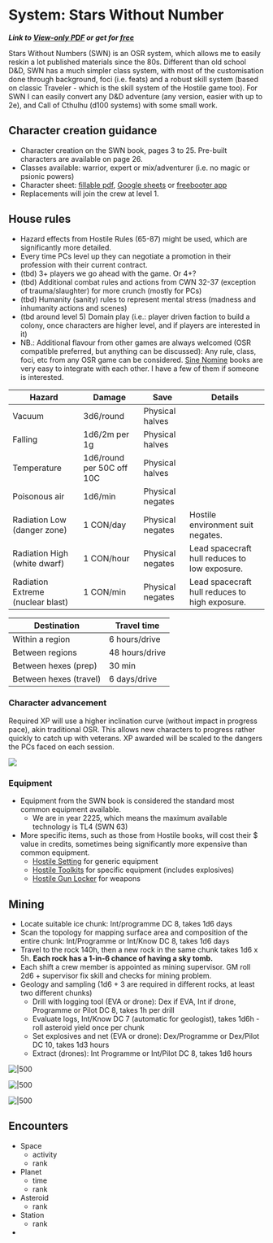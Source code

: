 # System: Stars Without Number
***Link to [View-only PDF](https://drive.google.com/file/d/1s9ThcGpnoimZm49370hdDDsfdPMftj-n/view?usp=drivesdk) or get for [free](https://www.drivethrurpg.com/product/230009/Stars-Without-Number-Revised-Edition-Free-Version)***

Stars Without Numbers (SWN) is an OSR system, which allows me to easily reskin a lot published materials since the 80s. Different than old school D&D, SWN has a much simpler class system, with most of the customisation done through background, foci (i.e. feats) and a robust skill system (based on classic Traveler - which is the skill system of the Hostile game too). For SWN I can easily convert any D&D adventure (any version, easier with up to 2e), and Call of Cthulhu (d100 systems) with some small work.

## Character creation guidance

- Character creation on the SWN book, pages 3 to 25. Pre-built characters are available on page 26.
- Classes available: warrior, expert or mix/adventurer (i.e. no magic or psionic powers)
- Character sheet: [fillable pdf](https://drive.google.com/file/d/1bM8pMgGjMKao6s-12BjnkQ9MzXhFJ8i2/view?usp=drivesdk), [Google sheets](https://docs.google.com/spreadsheets/d/19vw6EHrl_2-8BcHob2_bxvcpLnVbAHbW3StjrNEFoKg/edit#gid=1671565117) or [freebooter app](https://www.swnfreebooter.net/)
- Replacements will join the crew at level 1.

## House rules

- Hazard effects from Hostile Rules (65-87) might be used, which are significantly more detailed.
- Every time PCs level up they can negotiate a promotion in their profession with their current contract.
- (tbd) 3+ players we go ahead with the game. Or 4+?
- (tbd) Additional combat rules and actions from CWN 32-37 (exception of trauma/slaughter) for more crunch (mostly for PCs)
- (tbd) Humanity (sanity) rules to represent mental stress (madness and inhumanity actions and scenes)
- (tbd around level 5) Domain play (i.e.: player driven faction to build a colony, once characters are higher level, and if players are interested in it)
- NB.: Additional flavour from other games are always welcomed (OSR compatible preferred, but anything can be discussed): Any rule, class, foci, etc from any OSR game can be considered. [Sine Nomine](https://preview.drivethrurpg.com/en/publisher/3482/Sine-Nomine-Publishing) books are very easy to integrate with each other. I have a few of them if someone is interested.

| Hazard                            | Damage                    | Save             | Details                                        |
| --------------------------------- | ------------------------- | ---------------- | ---------------------------------------------- |
| Vacuum                            | 3d6/round                 | Physical halves  |                                                |
| Falling                           | 1d6/2m per 1g             | Physical halves  |                                                |
| Temperature                       | 1d6/round per 50C off 10C | Physical halves  |                                                |
| Poisonous air                     | 1d6/min                   | Physical negates |                                                |
| Radiation Low (danger zone)       | 1 CON/day                 | Physical negates | Hostile environment suit negates.              |
| Radiation High (white dwarf)      | 1 CON/hour                | Physical negates | Lead spacecraft hull reduces to low exposure.  |
| Radiation Extreme (nuclear blast) | 1 CON/min                 | Physical negates | Lead spacecraft hull reduces to high exposure. |

| Destination            | Travel time    |
| ---------------------- | -------------- |
| Within a region        | 6 hours/drive  |
| Between regions        | 48 hours/drive |
| Between hexes (prep)   | 30 min         |
| Between hexes (travel) | 6 days/drive   | 

### Character advancement


Required XP will use a higher inclination curve (without impact in progress pace), akin traditional OSR. This allows new characters to progress rather quickly to catch up with veterans. XP awarded will be scaled to the dangers the PCs faced on each session.

![](https://i.imgur.com/DauwZK5.png)

### Equipment

- Equipment from the SWN book is considered the standard most common equipment available.
	- We are in year 2225, which means the maximum available technology is TL4 (SWN 63)
- More specific items, such as those from Hostile books, will cost their $ value in credits, sometimes being significantly more expensive than common equipment.
	- [Hostile Setting](https://drive.google.com/open?id=1fJPqFVlO9pqcjg7lMVgE9lAy4_vml6pW&usp=drive_fs) for generic equipment
	- [Hostile Toolkits](https://drive.google.com/open?id=1fL8DRXAaHosQ6aXeTCiIC1YKSVjhVCgk&usp=drive_fs) for specific equipment (includes explosives)
	- [Hostile Gun Locker](https://drive.google.com/open?id=1fKPO19H1ZY4RAQoknhycMyO8sL4MN02V&usp=drive_fs) for weapons

## Mining

- Locate suitable ice chunk: Int/programme DC 8, takes 1d6 days
- Scan the topology for mapping surface area and composition of the entire chunk: Int/Programme or Int/Know DC 8, takes 1d6 days
- Travel to the rock 140h, then a new rock in the same chunk takes 1d6 x 5h. **Each rock has a 1-in-6 chance of having a sky tomb.**
- Each shift a crew member is appointed as mining supervisor. GM roll 2d6 + supervisor fix skill and checks for mining problem.
- Geology and sampling (1d6 + 3 are required in different rocks, at least two different chunks)
	- Drill with logging tool (EVA or drone): Dex if EVA, Int if drone, Programme or Pilot DC 8, takes 1h per drill
	- Evaluate logs, Int/Know DC 7 (automatic for geologist), takes 1d6h - roll asteroid yield once per chunk
	- Set explosives and net (EVA or drone): Dex/Programme or Dex/Pilot DC 10, takes 1d3 hours
	- Extract (drones): Int Programme or Int/Pilot DC 8, takes 1d6 hours

![|500](https://i.imgur.com/b5dYCI4.png)

![|500](https://i.imgur.com/c3BZ7ty.png)

![|500](https://i.imgur.com/yWc1wwW.png)

## Encounters

- Space
	- activity
	- rank
- Planet
	- time
	- rank
- Asteroid
	- rank
- Station
	- rank
- 